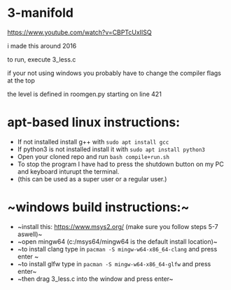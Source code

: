 # 3-manifold


https://www.youtube.com/watch?v=CBPTcUxIISQ

i made this around 2016



to run, execute 3_less.c

if your not using windows you probably have to change the compiler flags at the top

the level is defined in roomgen.py starting on line 421

# apt-based linux instructions:
- If not installed install g++ with ``sudo apt install gcc``
- If python3 is not installed install it with ``sudo apt install python3``
- Open your cloned repo and run ``bash compile+run.sh``
- To stop the program I have had to press the shutdown button on my PC and keyboard inturupt the terminal.
- (this can be used as a super user or a regular user.)

# ~windows build instructions:~

- ~install this: https://www.msys2.org/ (make sure you follow steps 5-7 aswell)~
- ~open mingw64 (c:/msys64/mingw64 is the default install location)~
- ~to install clang type in ``pacman -S mingw-w64-x86_64-clang`` and press enter ~
- ~to install glfw type in ``pacman -S mingw-w64-x86_64-glfw`` and press enter~
- ~then drag 3_less.c into the window and press enter~
